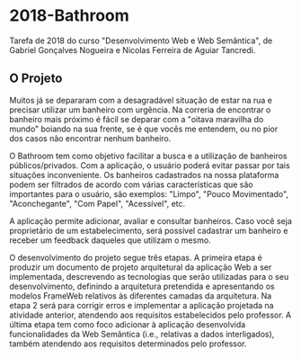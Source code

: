 # 2018-Bathroom
Tarefa de 2018 do curso "Desenvolvimento Web e Web Semântica", de Gabriel Gonçalves Nogueira e Nicolas Ferreira de Aguiar Tancredi.

## O Projeto
Muitos já se depararam com a desagradável situação de estar na rua e precisar utilizar um banheiro com urgência. Na correria de encontrar o banheiro mais próximo é fácil se deparar com a "oitava maravilha do mundo" boiando na sua frente, se é que vocês me entendem, ou no pior dos casos não encontrar nenhum banheiro.

O Bathroom tem como objetivo facilitar a busca e a utilização de banheiros públicos/privados. Com a aplicação, o usuário poderá evitar passar por tais situações inconveniente. Os banheiros cadastrados na nossa plataforma podem ser filtrados de acordo com várias características que são importantes para o usuário, são exemplos: "Limpo", "Pouco Movimentado", "Aconchegante", "Com Papel", "Acessível", etc.

A aplicação permite adicionar, avaliar e consultar banheiros. Caso você seja proprietário de um estabelecimento, será possível cadastrar um banheiro e receber um feedback daqueles que utilizam o mesmo.

O desenvolvimento do projeto segue três etapas. A primeira etapa é produzir um documento de projeto arquitetural da aplicação Web a ser implementada, descrevendo as tecnologias que serão utilizadas para o seu desenvolvimento, definindo a arquitetura pretendida e apresentando os modelos FrameWeb relativos às diferentes camadas da arquitetura. Na etapa 2 será para corrigir erros e implementar a aplicação projetada na atividade anterior, atendendo aos requisitos estabelecidos pelo professor. A última etapa tem como foco adicionar à aplicação desenvolvida funcionalidades da Web Semântica (i.e., relativas a dados interligados), também atendendo aos requisitos determinados pelo professor.
